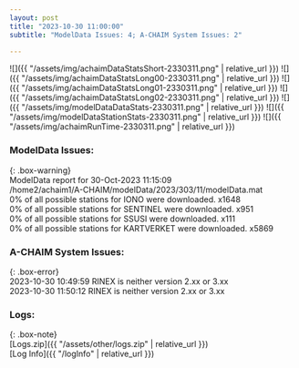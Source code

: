 ```yaml
---
layout: post
title: "2023-10-30 11:00:00"
subtitle: "ModelData Issues: 4; A-CHAIM System Issues: 2"

---
```


![]({{ "/assets/img/achaimDataStatsShort-2330311.png" | relative_url }})
![]({{ "/assets/img/achaimDataStatsLong00-2330311.png" | relative_url }})
![]({{ "/assets/img/achaimDataStatsLong01-2330311.png" | relative_url }})
![]({{ "/assets/img/achaimDataStatsLong02-2330311.png" | relative_url }})
![]({{ "/assets/img/modelDataDataStats-2330311.png" | relative_url }})
![]({{ "/assets/img/modelDataStationStats-2330311.png" | relative_url }})
![]({{ "/assets/img/achaimRunTime-2330311.png" | relative_url }})


### ModelData Issues:  
  
{: .box-warning}  
 ModelData report for 30-Oct-2023 11:15:09   
 /home2/achaim1/A-CHAIM/modelData/2023/303/11/modelData.mat   
 0% of all possible stations for IONO were downloaded. x1648   
 0% of all possible stations for SENTINEL were downloaded. x951   
 0% of all possible stations for SSUSI were downloaded. x111   
 0% of all possible stations for KARTVERKET were downloaded. x5869   
  
### A-CHAIM System Issues:  
  
{: .box-error}  
2023-10-30 10:49:59 RINEX is neither version 2.xx or 3.xx  
2023-10-30 11:50:12 RINEX is neither version 2.xx or 3.xx  

### Logs:  
  
{: .box-note}  
[Logs.zip]({{ "/assets/other/logs.zip" | relative_url }})  
[Log Info]({{ "/logInfo" | relative_url }})  
